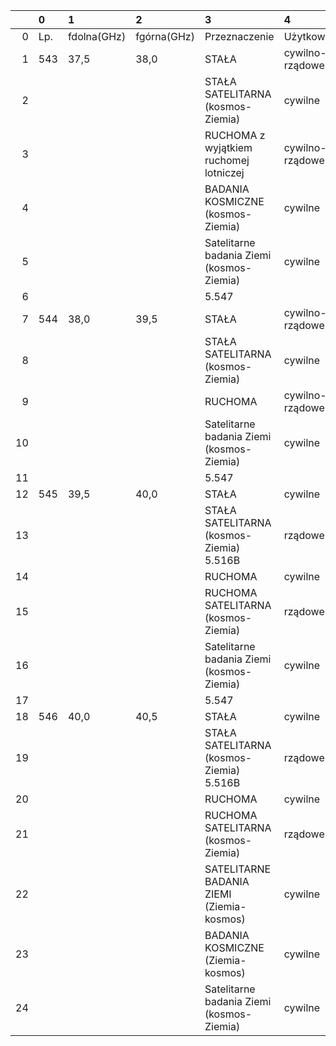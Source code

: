 |    | 0   | 1           | 2           | 3                                         | 4               |
|---:|:----|:------------|:------------|:------------------------------------------|:----------------|
|  0 | Lp. | fdolna(GHz) | fgórna(GHz) | Przeznaczenie                             | Użytkowanie     |
|  1 | 543 | 37,5        | 38,0        | STAŁA                                     | cywilno-rządowe |
|  2 |     |             |             | STAŁA SATELITARNA (kosmos-Ziemia)         | cywilne         |
|  3 |     |             |             | RUCHOMA z wyjątkiem ruchomej lotniczej    | cywilno-rządowe |
|  4 |     |             |             | BADANIA KOSMICZNE (kosmos-Ziemia)         | cywilne         |
|  5 |     |             |             | Satelitarne badania Ziemi (kosmos-Ziemia) | cywilne         |
|  6 |     |             |             | 5.547                                     |                 |
|  7 | 544 | 38,0        | 39,5        | STAŁA                                     | cywilno-rządowe |
|  8 |     |             |             | STAŁA SATELITARNA (kosmos-Ziemia)         | cywilne         |
|  9 |     |             |             | RUCHOMA                                   | cywilno-rządowe |
| 10 |     |             |             | Satelitarne badania Ziemi (kosmos-Ziemia) | cywilne         |
| 11 |     |             |             | 5.547                                     |                 |
| 12 | 545 | 39,5        | 40,0        | STAŁA                                     | cywilne         |
| 13 |     |             |             | STAŁA SATELITARNA (kosmos-Ziemia) 5.516B  | rządowe         |
| 14 |     |             |             | RUCHOMA                                   | cywilne         |
| 15 |     |             |             | RUCHOMA SATELITARNA (kosmos-Ziemia)       | rządowe         |
| 16 |     |             |             | Satelitarne badania Ziemi (kosmos-Ziemia) | cywilne         |
| 17 |     |             |             | 5.547                                     |                 |
| 18 | 546 | 40,0        | 40,5        | STAŁA                                     | cywilne         |
| 19 |     |             |             | STAŁA SATELITARNA (kosmos-Ziemia) 5.516B  | rządowe         |
| 20 |     |             |             | RUCHOMA                                   | cywilne         |
| 21 |     |             |             | RUCHOMA SATELITARNA (kosmos-Ziemia)       | rządowe         |
| 22 |     |             |             | SATELITARNE BADANIA ZIEMI (Ziemia-kosmos) | cywilne         |
| 23 |     |             |             | BADANIA KOSMICZNE (Ziemia-kosmos)         | cywilne         |
| 24 |     |             |             | Satelitarne badania Ziemi (kosmos-Ziemia) | cywilne         |